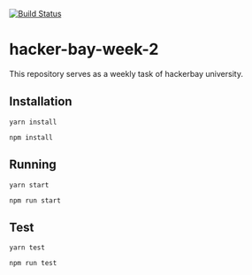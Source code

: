 [![Build Status](https://travis-ci.org/Tolsee/hacker-bay-week-3.svg?branch=master)](https://travis-ci.org/Tolsee/hacker-bay-week-3)
# hacker-bay-week-2
This repository serves as a weekly task of hackerbay university.

## Installation

`yarn install`

`npm install`

## Running

`yarn start`

`npm run start`

## Test

`yarn test`

`npm run test`
